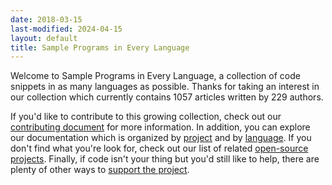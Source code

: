 ```yaml
---
date: 2018-03-15
last-modified: 2024-04-15
layout: default
title: Sample Programs in Every Language
---
```


Welcome to Sample Programs in Every Language, a collection of code snippets in as many languages as possible. Thanks for taking an interest in our collection which currently contains 1057 articles written by 229 authors.

If you'd like to contribute to this growing collection, check out our [contributing document](https://github.com/TheRenegadeCoder/sample-programs/blob/master/.github/CONTRIBUTING.md) for more information. In addition, you can explore our documentation which is organized by [project](/projects) and by [language](/languages). If you don't find what you're look for, check out our list of related [open-source projects](/related). Finally, if code isn't your thing but you'd still like to help, there are plenty of other ways to [support the project](https://therenegadecoder.com/updates/5-ways-you-can-support-the-renegade-coder/).
